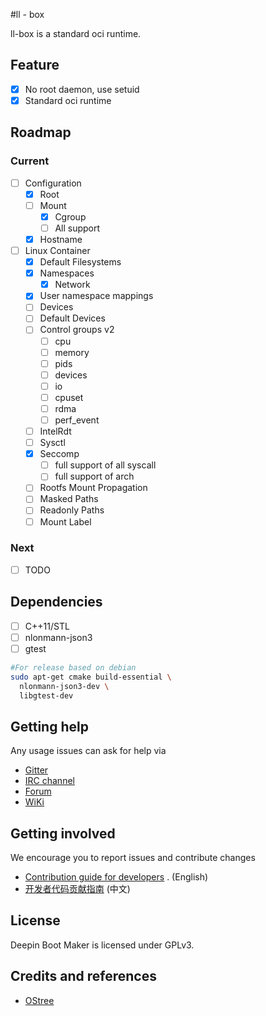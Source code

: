 #ll - box

ll-box is a standard oci runtime.

## Feature

- [x] No root daemon, use setuid
- [x] Standard oci runtime

## Roadmap

### Current

- [ ] Configuration
    - [x] Root
    - [ ] Mount
        - [x] Cgroup
        - [ ] All support
    - [x] Hostname
- [ ] Linux Container
    - [x] Default Filesystems
    - [x] Namespaces
        - [x] Network
    - [x] User namespace mappings
    - [ ] Devices
    - [ ] Default Devices
    - [ ] Control groups v2
        - [ ] cpu
        - [ ] memory
        - [ ] pids
        - [ ] devices
        - [ ] io
        - [ ] cpuset
        - [ ] rdma
        - [ ] perf_event
    - [ ] IntelRdt
    - [ ] Sysctl
    - [x] Seccomp
        - [ ] full support of all syscall
        - [ ] full support of arch
    - [ ] Rootfs Mount Propagation
    - [ ] Masked Paths
    - [ ] Readonly Paths
    - [ ] Mount Label

### Next

- [ ] TODO

## Dependencies

- [ ] C++11/STL
- [ ] nlonmann-json3
- [ ] gtest

```bash
#For release based on debian
sudo apt-get cmake build-essential \
  nlonmann-json3-dev \
  libgtest-dev
```

## Getting help

Any usage issues can ask for help via

- [Gitter](https://gitter.im/orgs/linuxdeepin/rooms)
- [IRC channel](https://webchat.freenode.net/?channels=deepin)
- [Forum](https://bbs.deepin.org)
- [WiKi](https://wiki.deepin.org/)

## Getting involved

We encourage you to report issues and contribute changes

- [Contribution guide for developers](https://github.com/linuxdeepin/developer-center/wiki/Contribution-Guidelines-for-Developers-en)
  . (English)
- [开发者代码贡献指南](https://github.com/linuxdeepin/developer-center/wiki/Contribution-Guidelines-for-Developers) (中文)

## License

Deepin Boot Maker is licensed under GPLv3.

## Credits and references

- [OStree](https://github.com/ostreedev/ostree)
